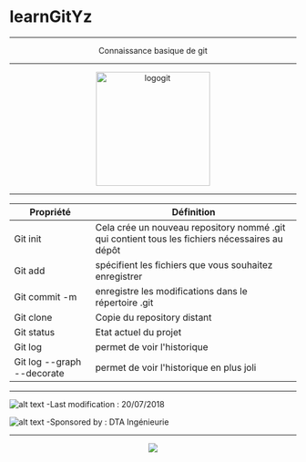 ﻿# learnGitYz
***
<p align="center">
	Connaissance basique de git
</p>


***
<p align="center">
 <img src="/images/git-logo.jpg" height="200px" alt="logogit">
</p>

***


 Propriété        | Définition    
------------- |-------------
 Git init      | Cela crée un nouveau repository nommé .git qui contient tous les fichiers nécessaires au dépôt
 Git add     | spécifient les fichiers que vous souhaitez enregistrer   
 Git commit -m  | enregistre les modifications dans le répertoire .git
 Git clone | Copie du repository distant      
 Git status | Etat actuel du projet    
 Git log  | permet de voir l'historique 
 Git log  --graph --decorate| permet de voir l'historique en plus joli

***


![alt text](/images/icones/heure.png  "Last modification :20/07/2018" )
 -Last modification : 20/07/2018 

 
![alt text](/images/icones/dta.png  "Last modification :20/07/2018" )
 -Sponsored by : DTA Ingénieurie


***
<p align="center">
	<img src="https://media.giphy.com/media/hsqTki3l13fYA/giphy.gif" >
</p>


